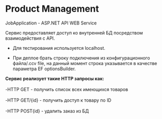 # Product Management
JobApplication - ASP.NET API WEB Service

Сервис предоставляет доступ ко внутренней БД посредством взаимодействия с API.

- Для тестирования используется localhost.

- При деплое брать строку подключения из конфигурационного файла/.ccv file, на данный момент строка указывается в качестве параметра EF optionsBuilder.

**Сервис реализует такие HTTP запросы как:**<br /> <br />
-HTTP GET - получить список всех имеющихся товаров<br />
<br />
-HTTP GET/{id} - получить доступ к товару по ID<br />
<br />
-HTTP POST{id} - удалить заказ из БД<br />
<br />

